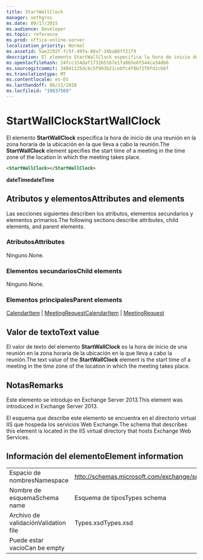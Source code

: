 ```yaml
---
title: StartWallClock
manager: sethgros
ms.date: 09/17/2015
ms.audience: Developer
ms.topic: reference
ms.prod: office-online-server
localization_priority: Normal
ms.assetid: 5ae2292f-fc5f-49fa-88a7-34ba86ff21f9
description: El elemento StartWallClock especifica la hora de inicio de una reunión en la zona horaria de la ubicación en la que lleva a cabo la reunión.
ms.openlocfilehash: 24fcc314daf1732b5167e1fa865e6f544ca34db6
ms.sourcegitcommit: 34041125dc8c5f993b21cebfc4f8b72f0fd2cb6f
ms.translationtype: MT
ms.contentlocale: es-ES
ms.lasthandoff: 06/11/2018
ms.locfileid: "19837569"
---
```

# <a name="startwallclock"></a><span data-ttu-id="121b1-103">StartWallClock</span><span class="sxs-lookup"><span data-stu-id="121b1-103">StartWallClock</span></span>

<span data-ttu-id="121b1-104">El elemento **StartWallClock** especifica la hora de inicio de una reunión en la zona horaria de la ubicación en la que lleva a cabo la reunión.</span><span class="sxs-lookup"><span data-stu-id="121b1-104">The **StartWallClock** element specifies the start time of a meeting in the time zone of the location in which the meeting takes place.</span></span> 
  
```XML
<StartWallClock></StartWallClock>
```

<span data-ttu-id="121b1-105">**dateTime**</span><span class="sxs-lookup"><span data-stu-id="121b1-105">**dateTime**</span></span>

## <a name="attributes-and-elements"></a><span data-ttu-id="121b1-106">Atributos y elementos</span><span class="sxs-lookup"><span data-stu-id="121b1-106">Attributes and elements</span></span>

<span data-ttu-id="121b1-107">Las secciones siguientes describen los atributos, elementos secundarios y elementos primarios.</span><span class="sxs-lookup"><span data-stu-id="121b1-107">The following sections describe attributes, child elements, and parent elements.</span></span>
  
### <a name="attributes"></a><span data-ttu-id="121b1-108">Atributos</span><span class="sxs-lookup"><span data-stu-id="121b1-108">Attributes</span></span>

<span data-ttu-id="121b1-109">Ninguno.</span><span class="sxs-lookup"><span data-stu-id="121b1-109">None.</span></span>
  
### <a name="child-elements"></a><span data-ttu-id="121b1-110">Elementos secundarios</span><span class="sxs-lookup"><span data-stu-id="121b1-110">Child elements</span></span>

<span data-ttu-id="121b1-111">Ninguno.</span><span class="sxs-lookup"><span data-stu-id="121b1-111">None.</span></span>
  
### <a name="parent-elements"></a><span data-ttu-id="121b1-112">Elementos principales</span><span class="sxs-lookup"><span data-stu-id="121b1-112">Parent elements</span></span>

<span data-ttu-id="121b1-113">[CalendarItem](calendaritem.md) | [MeetingRequest](meetingrequest.md)</span><span class="sxs-lookup"><span data-stu-id="121b1-113">[CalendarItem](calendaritem.md) | [MeetingRequest](meetingrequest.md)</span></span>
  
## <a name="text-value"></a><span data-ttu-id="121b1-114">Valor de texto</span><span class="sxs-lookup"><span data-stu-id="121b1-114">Text value</span></span>

<span data-ttu-id="121b1-115">El valor de texto del elemento **StartWallClock** es la hora de inicio de una reunión en la zona horaria de la ubicación en la que lleva a cabo la reunión.</span><span class="sxs-lookup"><span data-stu-id="121b1-115">The text value of the **StartWallClock** element is the start time of a meeting in the time zone of the location in which the meeting takes place.</span></span> 
  
## <a name="remarks"></a><span data-ttu-id="121b1-116">Notas</span><span class="sxs-lookup"><span data-stu-id="121b1-116">Remarks</span></span>

<span data-ttu-id="121b1-117">Este elemento se introdujo en Exchange Server 2013.</span><span class="sxs-lookup"><span data-stu-id="121b1-117">This element was introduced in Exchange Server 2013.</span></span>
  
<span data-ttu-id="121b1-118">El esquema que describe este elemento se encuentra en el directorio virtual IIS que hospeda los servicios Web Exchange.</span><span class="sxs-lookup"><span data-stu-id="121b1-118">The schema that describes this element is located in the IIS virtual directory that hosts Exchange Web Services.</span></span>
  
## <a name="element-information"></a><span data-ttu-id="121b1-119">Información del elemento</span><span class="sxs-lookup"><span data-stu-id="121b1-119">Element information</span></span>

|||
|:-----|:-----|
|<span data-ttu-id="121b1-120">Espacio de nombres</span><span class="sxs-lookup"><span data-stu-id="121b1-120">Namespace</span></span>  <br/> |http://schemas.microsoft.com/exchange/services/2006/types  <br/> |
|<span data-ttu-id="121b1-121">Nombre de esquema</span><span class="sxs-lookup"><span data-stu-id="121b1-121">Schema name</span></span>  <br/> |<span data-ttu-id="121b1-122">Esquema de tipos</span><span class="sxs-lookup"><span data-stu-id="121b1-122">Types schema</span></span>  <br/> |
|<span data-ttu-id="121b1-123">Archivo de validación</span><span class="sxs-lookup"><span data-stu-id="121b1-123">Validation file</span></span>  <br/> |<span data-ttu-id="121b1-124">Types.xsd</span><span class="sxs-lookup"><span data-stu-id="121b1-124">Types.xsd</span></span>  <br/> |
|<span data-ttu-id="121b1-125">Puede estar vacío</span><span class="sxs-lookup"><span data-stu-id="121b1-125">Can be empty</span></span>  <br/> ||
   


